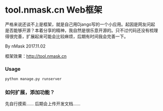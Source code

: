 # tool.nmask.cn Web框架

严格来说还谈不上是框架，就是自己用Django写的一个小应用。起因是网友问起是否能够开源？本着分享的精神，我自然是很乐意开源的。只不过代码还没有梳理得很完善，扩展起来可能会比较麻烦，后期有时间我会完善一下。

By nMask
2017.11.02

框架效果：http://tool.nmask.cn

### Usage
```bash
python manage.py runserver
```

### 如何扩展，添加功能？

先自行摸索......
后期会上传开发文档......
